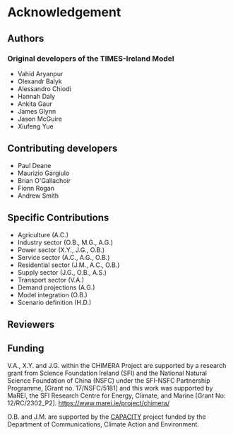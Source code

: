 # Acknowledgement

## Authors
### Original developers of the TIMES-Ireland Model
* Vahid Aryanpur 
* Olexandr Balyk 
* Alessandro Chiodi 
* Hannah Daly 
* Ankita Gaur 
* James Glynn 
* Jason McGuire 
* Xiufeng Yue 


## Contributing developers
* Paul Deane
* Maurizio Gargiulo
* Brian O'Gallachoir
* Fionn Rogan
* Andrew Smith

## Specific Contributions

* Agriculture (A.C.)
* Industry sector (O.B., M.G., A.G.)
* Power sector (X.Y., J.G., O.B.)
* Service sector (A.C., A.G., O.B.)
* Residential sector (J.M., A.C., O.B.)
* Supply sector (J.G., O.B., A.S.)
* Transport sector (V.A.)
* Demand projections (A.G.)
* Model integration (O.B.)
* Scenario definition (H.D.)

## Reviewers

## Funding
V.A., X.Y. and J.G. within the CHIMERA Project are supported by a research grant from Science Foundation Ireland (SFI) and the National Natural Science Foundation of China (NSFC) under the SFI-NSFC Partnership Programme, [Grant no. 17/NSFC/5181] and this work was supported by MaREI, the SFI Research Centre for Energy, Climate, and Marine [Grant No: 12/RC/2302_P2]. https://www.marei.ie/project/chimera/

O.B. and J.M. are supported by the [CAPACITY](https://www.marei.ie/project/capacity/) project funded by the Department of Communications, Climate Action and Environment.

